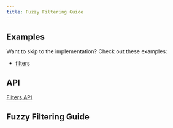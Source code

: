 ```yaml
---
title: Fuzzy Filtering Guide
---
```


## Examples

Want to skip to the implementation? Check out these examples:

- [filters](../framework/react/examples/filters)

## API

[Filters API](../api/features/filters)

## Fuzzy Filtering Guide

